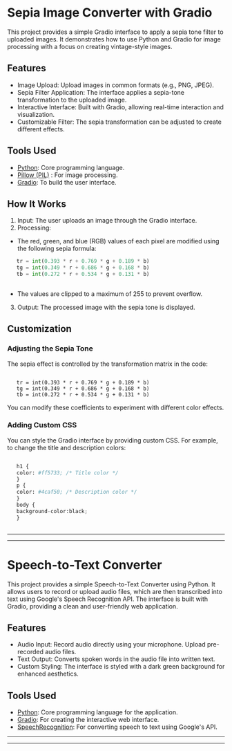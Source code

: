 # Sepia Image Converter with Gradio
This project provides a simple Gradio interface to apply a sepia tone filter to uploaded images. It demonstrates how to use Python and Gradio for image processing with a focus on creating vintage-style images.

## Features
- Image Upload: Upload images in common formats (e.g., PNG, JPEG).
- Sepia Filter Application: The interface applies a sepia-tone transformation to the uploaded image.
- Interactive Interface: Built with Gradio, allowing real-time interaction and visualization.
- Customizable Filter: The sepia transformation can be adjusted to create different effects.

## Tools Used
- [Python](https://www.python.org/): Core programming language.
- [Pillow (PIL)](https://pypi.org/project/pillow/) : For image processing.
- [Gradio](https://www.gradio.app/): To build the user interface.

## How It Works
1. Input: The user uploads an image through the Gradio interface.
2. Processing:
- The red, green, and blue (RGB) values of each pixel are modified using the following sepia formula:
```python
   tr = int(0.393 * r + 0.769 * g + 0.189 * b)
   tg = int(0.349 * r + 0.686 * g + 0.168 * b)
   tb = int(0.272 * r + 0.534 * g + 0.131 * b)
                    
 ``` 
- The values are clipped to a maximum of 255 to prevent overflow.
3. Output: The processed image with the sepia tone is displayed.
  
## Customization
### Adjusting the Sepia Tone
The sepia effect is controlled by the transformation matrix in the code:
```pyhton

   tr = int(0.393 * r + 0.769 * g + 0.189 * b)                  
   tg = int(0.349 * r + 0.686 * g + 0.168 * b)
   tb = int(0.272 * r + 0.534 * g + 0.131 * b)

```                 
You can modify these coefficients to experiment with different color effects.                     
### Adding Custom CSS
You can style the Gradio interface by providing custom CSS. For example, to change the title and description colors:
```python

   h1 {
   color: #ff5733; /* Title color */
   }
   p {
   color: #4caf50; /* Description color */
   }
   body {
   background-color:black;
   }
                        
```
***************************************************************************************************************************************
***************************************************************************************************************************************
# Speech-to-Text Converter
This project provides a simple Speech-to-Text Converter using Python. It allows users to record or upload audio files, which are then transcribed into text using Google's Speech Recognition API. The interface is built with Gradio, providing a clean and user-friendly web application.

## Features
- Audio Input:
Record audio directly using your microphone.
Upload pre-recorded audio files.
- Text Output:
Converts spoken words in the audio file into written text.
- Custom Styling:
The interface is styled with a dark green background for enhanced aesthetics.

## Tools Used
- [Python](https://www.python.org/): Core programming language for the application.
- [Gradio](https://www.gradio.app/): For creating the interactive web interface.
- [SpeechRecognition](https://pypi.org/project/SpeechRecognition/): For converting speech to text using Google's API.
*********************************************************************************************************************************
**********************************************************************************************************************************

